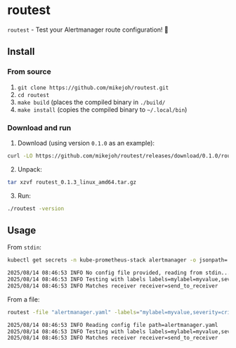 # routest

`routest` - Test your Alertmanager route configuration! 🔔

## Install

### From source

1. `git clone https://github.com/mikejoh/routest.git`
2. `cd routest`
3. `make build` (places the compiled binary in `./build/`
4. `make install` (copies the compiled binary to `~/.local/bin`)

### Download and run

1. Download (using version `0.1.0` as an example):

```bash
curl -LO https://github.com/mikejoh/routest/releases/download/0.1.0/routest_0.1.0_linux_amd64.tar.gz
```

2. Unpack:

```bash
tar xzvf routest_0.1.3_linux_amd64.tar.gz
```

3. Run:

```bash
./routest -version
```

## Usage

From `stdin`:

```bash
kubectl get secrets -n kube-prometheus-stack alertmanager -o jsonpath='{.data.alertmanager\.yaml}' | base64 -d | routest -labels="mylabel=myvalue,severity=critical" -

2025/08/14 08:46:53 INFO No config file provided, reading from stdin...
2025/08/14 08:46:53 INFO Testing with labels labels=mylabel=myvalue,severity=critical
2025/08/14 08:46:53 INFO Matches receiver receiver=send_to_receiver
```

From a file:

```bash
routest -file "alertmanager.yaml" -labels="mylabel=myvalue,severity=critical"

2025/08/14 08:46:53 INFO Reading config file path=alertmanager.yaml
2025/08/14 08:46:53 INFO Testing with labels labels=mylabel=myvalue,severity=critical
2025/08/14 08:46:53 INFO Matches receiver receiver=send_to_receiver
```
